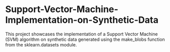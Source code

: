 # Support-Vector-Machine-Implementation-on-Synthetic-Data
This project showcases the implementation of a Support Vector Machine (SVM) algorithm on synthetic data generated using the make_blobs function from the sklearn.datasets module. 
